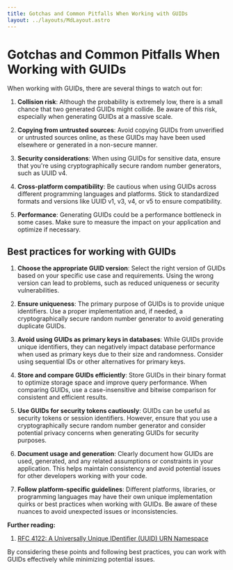 ```yaml
---
title: Gotchas and Common Pitfalls When Working with GUIDs
layout: ../layouts/MdLayout.astro
---
```


# Gotchas and Common Pitfalls When Working with GUIDs

When working with GUIDs, there are several things to watch out for:

1. **Collision risk**: Although the probability is extremely low, there is a small chance that two generated GUIDs might collide. Be aware of this risk, especially when generating GUIDs at a massive scale.

2. **Copying from untrusted sources**: Avoid copying GUIDs from unverified or untrusted sources online, as these GUIDs may have been used elsewhere or generated in a non-secure manner.

3. **Security considerations**: When using GUIDs for sensitive data, ensure that you're using cryptographically secure random number generators, such as UUID v4.

4. **Cross-platform compatibility**: Be cautious when using GUIDs across different programming languages and platforms. Stick to standardized formats and versions like UUID v1, v3, v4, or v5 to ensure compatibility.

5. **Performance**: Generating GUIDs could be a performance bottleneck in some cases. Make sure to measure the impact on your application and optimize if necessary.


## Best practices for working with GUIDs
1. **Choose the appropriate GUID version**: Select the right version of GUIDs based on your specific use case and requirements. Using the wrong version can lead to problems, such as reduced uniqueness or security vulnerabilities.

2. **Ensure uniqueness**: The primary purpose of GUIDs is to provide unique identifiers. Use a proper implementation and, if needed, a cryptographically secure random number generator to avoid generating duplicate GUIDs.

3. **Avoid using GUIDs as primary keys in databases**: While GUIDs provide unique identifiers, they can negatively impact database performance when used as primary keys due to their size and randomness. Consider using sequential IDs or other alternatives for primary keys.

4. **Store and compare GUIDs efficiently**: Store GUIDs in their binary format to optimize storage space and improve query performance. When comparing GUIDs, use a case-insensitive and bitwise comparison for consistent and efficient results.

5. **Use GUIDs for security tokens cautiously**: GUIDs can be useful as security tokens or session identifiers. However, ensure that you use a cryptographically secure random number generator and consider potential privacy concerns when generating GUIDs for security purposes.

6. **Document usage and generation**: Clearly document how GUIDs are used, generated, and any related assumptions or constraints in your application. This helps maintain consistency and avoid potential issues for other developers working with your code.

7. **Follow platform-specific guidelines**: Different platforms, libraries, or programming languages may have their own unique implementation quirks or best practices when working with GUIDs. Be aware of these nuances to avoid unexpected issues or inconsistencies.



**Further reading:**

1. [RFC 4122: A Universally Unique IDentifier (UUID) URN Namespace](https://tools.ietf.org/html/rfc4122)

By considering these points and following best practices, you can work with GUIDs effectively while minimizing potential issues.
